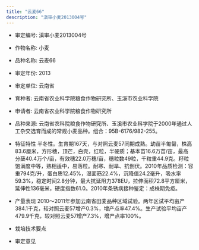 ```yaml
---
title: "云麦66"
description: "滇审小麦2013004号"
---
```

* 审定编号:  滇审小麦2013004号

*  作物名称:  小麦

*  品种名称:  云麦66

*  审定年份:  2013

*  审定单位:  云南省

* 育种者:  云南省农业科学院粮食作物研究所、玉溪市农业科学院

*  申请者:  云南省农业科学院粮食作物研究所

*  品种来源:  云南省农科院粮食作物研究所、玉溪市农业科学院于2000年通过人工杂交选育而成的常规小麦品种。组合：95B-6176/982-255。

*  特征特性
半冬性。生育期167天，与对照云麦57同期成熟。幼苗半匍匐，株高83.6厘米，方形穗，顶芒，白壳，红粒，半硬质；基本苗16.6万苗/亩，最高分蘖40.4万个/亩，有效穗22.0万穗/亩，穗粒数49粒，千粒重44.9克。籽粒饱满度中等，熟相适中，易落粒。耐寒、耐旱、抗倒伏。2010年品质检测：容重794克/升，蛋白质12.45%，湿面筋22.4%，沉降值24.2毫升，吸水率59.3%，稳定时间2.8分钟，最大抗延阻力378EU，拉伸面积72.8平方厘米，延伸性136毫米，硬度指数61.0。2010年条锈病接种鉴定：成株期免疫。

*  产量表现
2010～2011年参加云南省田麦品种区域试验。两年区试平均亩产384.1千克，较对照云麦57增产0.3%，增产点率47.4%。生产试验平均亩产479.9千克，较对照云麦57增产7.3%，增产点率100%。

*  栽培技术要点


*  审定意见

